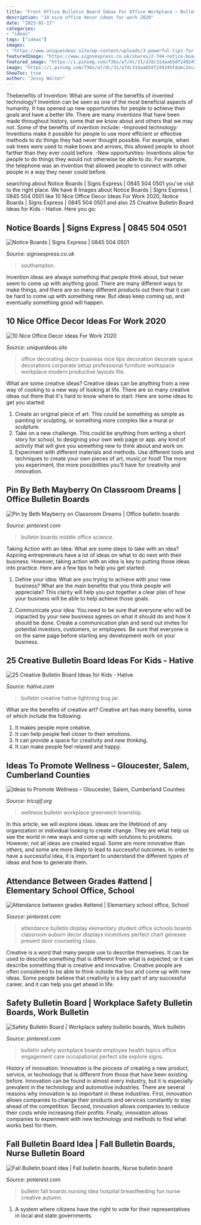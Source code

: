 ```yaml
---
title: "Front Office Bulletin Board Ideas For Office Workplace ~ Bulletin Safety Workplace Boards Employee Health Topics Office Engagement Care Occupational Perfect Site Explore Signs"
description: "10 nice office decor ideas for work 2020"
date: "2023-01-17"
categories:
- "ideas"
tags: ["ideas"]
images:
- "https://www.uniqueideas.site/wp-content/uploads/3-powerful-tips-for-your-office-decoration-ideas-midcityeast.jpg"
featuredImage: "https://www.signsexpress.co.uk/shares/2-744-notice-boards-southampton_big.jpg"
featured_image: "https://i.pinimg.com/736x/a7/dc/31/a7dc31daa65df249245fdabc2eca966c--science-bulletin-boards-motivational-bulletin-boards.jpg"
image: "https://i.pinimg.com/736x/a7/dc/31/a7dc31daa65df249245fdabc2eca966c--science-bulletin-boards-motivational-bulletin-boards.jpg"
ShowToc: true
author: "Jessy Walter"
---
```



Thebenefits of Invention: What are some of the benefits of invented technology?
Invention can be seen as one of the most beneficial aspects of humanity. It has opened up new opportunities for people to achieve their goals and have a better life. There are many inventions that have been made throughout history, some that we know about and others that we may not. Some of the benefits of invention include: 
-Improved technology: Inventions make it possible for people to use more efficient or effective methods to do things they had never thought possible. For example, when oak trees were used to make bows and arrows, this allowed people to shoot farther than they ever could before. 
-New opportunities: Inventions allow for people to do things they would not otherwise be able to do. For example, the telephone was an invention that allowed people to connect with other people in a way they never could before.

	

		
searching about Notice Boards | Signs Express | 0845 504 0501 you've visit to the right place. We have 8 Images about Notice Boards | Signs Express | 0845 504 0501 like 10 Nice Office Decor Ideas For Work 2020, Notice Boards | Signs Express | 0845 504 0501 and also 25 Creative Bulletin Board Ideas for Kids - Hative. Here you go:
		
    
## Notice Boards | Signs Express | 0845 504 0501

<img loading=lazy src="https://www.signsexpress.co.uk/shares/2-744-notice-boards-southampton_big.jpg" onerror="this.onerror=null;this.src='https://tse2.mm.bing.net/th?id=OIP.RfdD3vIpCIDkeddsUk7wVAHaFj&amp;pid=15.1';" alt="Notice Boards | Signs Express | 0845 504 0501">

_Source: signsexpress.co.uk_

>southampton. 

	

Invention ideas are always something that people think about, but never seem to come up with anything good. There are many different ways to make things, and there are so many different products out there that it can be hard to come up with something new. But ideas keep coming up, and eventually something good will happen.

    
## 10 Nice Office Decor Ideas For Work 2020

<img loading=lazy src="https://www.uniqueideas.site/wp-content/uploads/3-powerful-tips-for-your-office-decoration-ideas-midcityeast.jpg" onerror="this.onerror=null;this.src='https://tse4.mm.bing.net/th?id=OIP.zcj6fhQSPnYghr4KFIY26AHaEW&amp;pid=15.1';" alt="10 Nice Office Decor Ideas For Work 2020">

_Source: uniqueideas.site_

>office decorating decor business nice tips decoration decorate space decorations corporate setup professional furniture workspace workplace modern productive layouts file. 

	

What are some creative ideas?
Creative ideas can be anything from a new way of cooking to a new way of looking at life. There are so many creative ideas out there that it's hard to know where to start. Here are some ideas to get you started: 
1. Create an original piece of art. This could be something as simple as painting or sculpting, or something more complex like a mural or sculpture. 
2. Take on a new challenge. This could be anything from writing a short story for school, to designing your own web page or app. any kind of activity that will give you something new to think about and work on. 
3. Experiment with different materials and methods. Use different tools and techniques to create your own pieces of art, music,or food! The more you experiment, the more possibilities you'll have for creativity and innovation.

    
## Pin By Beth Mayberry On Classroom Dreams | Office Bulletin Boards

<img loading=lazy src="https://i.pinimg.com/736x/a7/dc/31/a7dc31daa65df249245fdabc2eca966c--science-bulletin-boards-motivational-bulletin-boards.jpg" onerror="this.onerror=null;this.src='https://tse3.mm.bing.net/th?id=OIP.K9Uzcf2oe0D-kTHCqAsjtwDhEs&amp;pid=15.1';" alt="Pin by Beth Mayberry on Classroom Dreams | Office bulletin boards">

_Source: pinterest.com_

>bulletin boards middle office science. 

	

Taking Action with an Idea: What are some steps to take with an idea?
Aspiring entrepreneurs have a lot of ideas on what to do next with their business. However, taking action with an idea is key to putting those ideas into practice. Here are a few tips to help you get started:
1. Define your idea: What are you trying to achieve with your new business? What are the main benefits that you think people will appreciate? This clarity will help you put together a clear plan of how your business will be able to help achieve those goals.

2. Communicate your idea: You need to be sure that everyone who will be impacted by your new business agrees on what it should do and how it should be done. Create a communication plan and send out invites for potential investors, customers, or employees. Be sure that everyone is on the same page before starting any development work on your business.


    
## 25 Creative Bulletin Board Ideas For Kids - Hative

<img loading=lazy src="https://hative.com/wp-content/uploads/2014/06/bulletin-board-ideas/3-lightning-bug-jar-bulletin-board.jpg" onerror="this.onerror=null;this.src='https://tse4.mm.bing.net/th?id=OIP.mvzukYWXKAWcHME_s8BcAwHaJ6&amp;pid=15.1';" alt="25 Creative Bulletin Board Ideas for Kids - Hative">

_Source: hative.com_

>bulletin creative hative lightning bug jar. 

	

What are the benefits of creative art?
Creative art has many benefits, some of which include the following: 
1. It makes people more creative.
2. It can help people feel closer to their emotions.
3. It can provide a space for creativity and new thinking.
4. It can make people feel relaxed and happy.

    
## Ideas To Promote Wellness – Gloucester, Salem, Cumberland Counties

<img loading=lazy src="https://tricojif.org/wp-content/uploads/2019/05/Greenwich-Bulletin-Board.jpg" onerror="this.onerror=null;this.src='https://tse1.mm.bing.net/th?id=OIP.9shRxS2Um3gUyV_tVkOfwwHaJ4&amp;pid=15.1';" alt="Ideas to Promote Wellness – Gloucester, Salem, Cumberland Counties">

_Source: tricojif.org_

>wellness bulletin workplace greenwich township. 

	

In this article, we will explore ideas. Ideas are the lifeblood of any organization or individual looking to create change. They are what help us see the world in new ways and come up with solutions to problems. However, not all ideas are created equal. Some are more innovative than others, and some are more likely to lead to successful outcomes. In order to have a successful idea, it is important to understand the different types of ideas and how to generate them.

    
## Attendance Between Grades #attend | Elementary School Office, School

<img loading=lazy src="https://i.pinimg.com/736x/97/f4/84/97f4843bd0d8d1e9d9d69e5fc201e4e8.jpg" onerror="this.onerror=null;this.src='https://tse1.mm.bing.net/th?id=OIP.6MiXfVExvhvNISz7mQlbKgHaJ3&amp;pid=15.1';" alt="Attendance between grades #attend | Elementary school office, School">

_Source: pinterest.com_

>attendance bulletin display elementary student office schools boards classroom auburn decor displays incentives perfect chart genesee present door counseling class. 

	

Creative is a word that many people use to describe themselves. It can be used to describe something that is different from what is expected, or it can describe something that is creative and innovative. Creative people are often considered to be able to think outside the box and come up with new ideas. Some people believe that creativity is a key part of any successful career, and it can help you get ahead in life.

    
## Safety Bulletin Board | Workplace Safety Bulletin Boards, Work Bulletin

<img loading=lazy src="https://i.pinimg.com/originals/5a/42/c8/5a42c808d4fb54cbf5a94268b8254d3a.jpg" onerror="this.onerror=null;this.src='https://tse1.mm.bing.net/th?id=OIP.65IW1MLsmK86ghX6yZa6kQHaFj&amp;pid=15.1';" alt="Safety Bulletin Board | Workplace safety bulletin boards, Work bulletin">

_Source: pinterest.com_

>bulletin safety workplace boards employee health topics office engagement care occupational perfect site explore signs. 

	

History of innovation:
Innovation is the process of creating a new product, service, or technology that is different from those that have been existing before. Innovation can be found in almost every industry, but it is especially prevalent in the technology and automotive industries. There are several reasons why innovation is so important in these industries. First, innovation allows companies to change their products and services constantly to stay ahead of the competition. Second, innovation allows companies to reduce their costs while increasing their profits. Finally, innovation allows companies to experiment with new technology and methods to find what works best for them.

    
## Fall Bulletin Board Idea | Fall Bulletin Boards, Nurse Bulletin Board

<img loading=lazy src="https://i.pinimg.com/736x/2b/ef/67/2bef67b8dd42e2acd0c161ef6c95f772--fall-bulletin-boards-nursing.jpg" onerror="this.onerror=null;this.src='https://tse1.mm.bing.net/th?id=OIP.Ld14P4xfBDF8M4MtIo-ZHQHaFj&amp;pid=15.1';" alt="Fall Bulletin board idea | Fall bulletin boards, Nurse bulletin board">

_Source: pinterest.com_

>bulletin fall boards nursing idea hospital breastfeeding fun nurse creative autumn. 

	

1. A system where citizens have the right to vote for their representatives in local and state governments.

